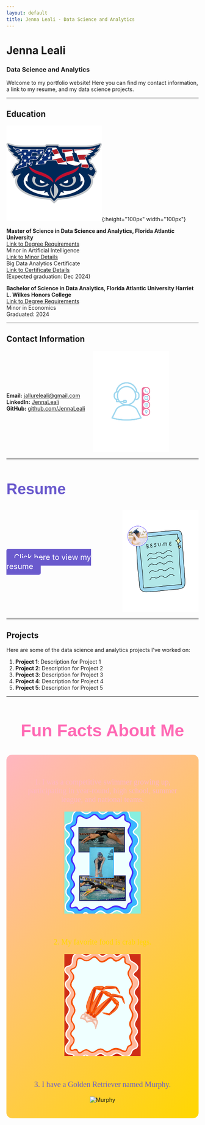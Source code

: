 ```yaml
---
layout: default
title: Jenna Leali - Data Science and Analytics
---
```


# Jenna Leali
### Data Science and Analytics

Welcome to my portfolio website! Here you can find my contact information, a link to my resume, and my data science projects.

---

## Education

![FAU Logo](https://raw.githubusercontent.com/JennaLeali/JennaLealiWebsite/main/assets/images/fau-logo.png){:height="100px" width="100px"}

**Master of Science in Data Science and Analytics, Florida Atlantic University**  
[Link to Degree Requirements](https://www.fau.edu/engineering/eecs/graduate/ms/data-science-and-analytics/courses/)  
Minor in Artificial Intelligence  
[Link to Minor Details](https://www.fau.edu/engineering/eecs/undergraduate/minors/artificial-intelligence/)  
Big Data Analytics Certificate  
[Link to Certificate Details](https://www.fau.edu/engineering/eecs/graduate/certificates/big-data/)   
(Expected graduation: Dec 2024)



**Bachelor of Science in Data Analytics, Florida Atlantic University Harriet L. Wilkes Honors College**  
[Link to Degree Requirements](https://www.fau.edu/honors/academics/majors/data-analytics/)  
Minor in Economics  
Graduated: 2024

---

## Contact Information

<div style="display: flex; align-items: center;">
  <div>
    <p>
      <strong>Email:</strong> <a href="mailto:jallureleali@gmail.com">jallureleali@gmail.com</a> <br>
      <strong>LinkedIn:</strong> <a href="https://www.linkedin.com/in/jennaleali/">JennaLeali</a> <br>
      <strong>GitHub:</strong> <a href="https://github.com/JennaLeali">github.com/JennaLeali</a>
    </p>
  </div>
  <div>
    <img src="assets/images/contact.png" alt="Contact Image" style="max-width: 200px; margin-left: 20px;">
  </div>
</div>

---

<h2 style="font-family: 'Comic Sans MS', cursive, sans-serif; color: #6A5ACD; font-size: 40px;">Resume</h2>

<div style="display: flex; align-items: center;">
  <div>
    <p>
      <a href="resume.pdf" target="_blank" style="font-size: 20px; background-color: #6A5ACD; color: white; padding: 10px 20px; border-radius: 5px; text-decoration: none;">Click here to view my resume</a>
    </p>
  </div>
  <div>
    <img src="assets/images/resume.png" alt="Resume Image" style="max-width: 200px; margin-left: 20px;">
  </div>
</div>

---

## Projects
Here are some of the data science and analytics projects I've worked on:

1. **Project 1**: Description for Project 1
2. **Project 2**: Description for Project 2
3. **Project 3**: Description for Project 3
4. **Project 4**: Description for Project 4
5. **Project 5**: Description for Project 5

---

<h2 style="font-family: 'Comic Sans MS', cursive, sans-serif; color: #FF69B4; font-size: 45px; text-align: center;">
  Fun Facts About Me
</h2>

<div style="background: linear-gradient(135deg, #FFB6C1, #FFD700); padding: 40px; border-radius: 15px;">
  <div style="text-align: center;">
    <div style="display: inline-block; margin-bottom: 40px;">
      <p style="font-size: 20px; font-family: 'Brush Script MT', cursive; color: #FFB6C1; text-align: center;">
        1. I was a competitive swimmer growing up, participating in year-round, high school, summer league, and national teams.
      </p>
      <img src="assets/images/swim.png" alt="Swimming" style="max-width: 200px;">
    </div>
  </div>

  <div style="text-align: center;">
    <div style="display: inline-block; margin-bottom: 40px;">
      <p style="font-size: 20px; font-family: 'Brush Script MT', cursive; color: #FFD700; text-align: center;">
        2. My favorite food is crab legs.
      </p>
      <img src="assets/images/crab.png" alt="Crab Legs" style="max-width: 200px;">
    </div>
  </div>

  <div style="text-align: center;">
    <div style="display: inline-block;">
      <p style="font-size: 20px; font-family: 'Brush Script MT', cursive; color: #6A5ACD; text-align: center;">
        3. I have a Golden Retriever named Murphy.
      </p>
      <img src="assets/images/golden.png" alt="Murphy" style="max-width: 200px;">
    </div>
  </div>
</div>